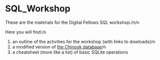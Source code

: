 # SQL_Workshop
These are the materials for the Digital Fellows SQL workshop./n/n

Here you will find:/n
1. an outline of the activities for the workshop (with links to dowloads)/n
2. a modified version of <a href="http://chinookdatabase.codeplex.com/">the Chinook database</a>/n
3. a cheatsheet (more like a list) of basic SQLite operations



